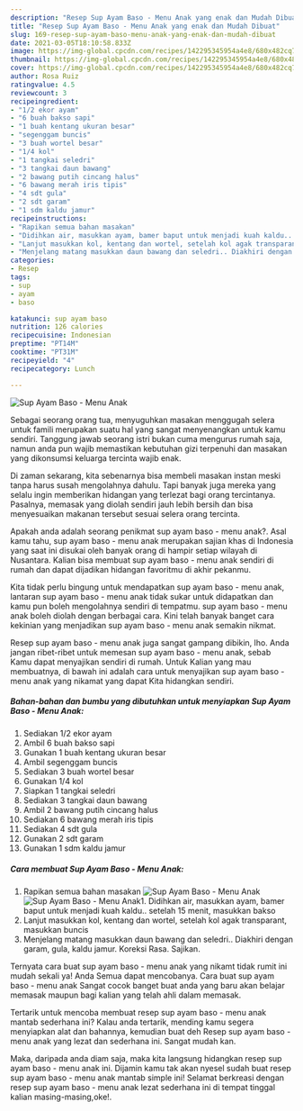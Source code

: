 ```yaml
---
description: "Resep Sup Ayam Baso - Menu Anak yang enak dan Mudah Dibuat"
title: "Resep Sup Ayam Baso - Menu Anak yang enak dan Mudah Dibuat"
slug: 169-resep-sup-ayam-baso-menu-anak-yang-enak-dan-mudah-dibuat
date: 2021-03-05T18:10:58.833Z
image: https://img-global.cpcdn.com/recipes/142295345954a4e8/680x482cq70/sup-ayam-baso-menu-anak-foto-resep-utama.jpg
thumbnail: https://img-global.cpcdn.com/recipes/142295345954a4e8/680x482cq70/sup-ayam-baso-menu-anak-foto-resep-utama.jpg
cover: https://img-global.cpcdn.com/recipes/142295345954a4e8/680x482cq70/sup-ayam-baso-menu-anak-foto-resep-utama.jpg
author: Rosa Ruiz
ratingvalue: 4.5
reviewcount: 3
recipeingredient:
- "1/2 ekor ayam"
- "6 buah bakso sapi"
- "1 buah kentang ukuran besar"
- "segenggam buncis"
- "3 buah wortel besar"
- "1/4 kol"
- "1 tangkai seledri"
- "3 tangkai daun bawang"
- "2 bawang putih cincang halus"
- "6 bawang merah iris tipis"
- "4 sdt gula"
- "2 sdt garam"
- "1 sdm kaldu jamur"
recipeinstructions:
- "Rapikan semua bahan masakan"
- "Didihkan air, masukkan ayam, bamer baput untuk menjadi kuah kaldu.. setelah 15 menit, masukkan bakso"
- "Lanjut masukkan kol, kentang dan wortel, setelah kol agak transparant, masukkan buncis"
- "Menjelang matang masukkan daun bawang dan seledri.. Diakhiri dengan garam, gula, kaldu jamur. Koreksi Rasa. Sajikan."
categories:
- Resep
tags:
- sup
- ayam
- baso

katakunci: sup ayam baso 
nutrition: 126 calories
recipecuisine: Indonesian
preptime: "PT14M"
cooktime: "PT31M"
recipeyield: "4"
recipecategory: Lunch

---
```



![Sup Ayam Baso - Menu Anak](https://img-global.cpcdn.com/recipes/142295345954a4e8/680x482cq70/sup-ayam-baso-menu-anak-foto-resep-utama.jpg)

Sebagai seorang orang tua, menyuguhkan masakan menggugah selera untuk famili merupakan suatu hal yang sangat menyenangkan untuk kamu sendiri. Tanggung jawab seorang istri bukan cuma mengurus rumah saja, namun anda pun wajib memastikan kebutuhan gizi terpenuhi dan masakan yang dikonsumsi keluarga tercinta wajib enak.

Di zaman  sekarang, kita sebenarnya bisa membeli masakan instan meski tanpa harus susah mengolahnya dahulu. Tapi banyak juga mereka yang selalu ingin memberikan hidangan yang terlezat bagi orang tercintanya. Pasalnya, memasak yang diolah sendiri jauh lebih bersih dan bisa menyesuaikan makanan tersebut sesuai selera orang tercinta. 



Apakah anda adalah seorang penikmat sup ayam baso - menu anak?. Asal kamu tahu, sup ayam baso - menu anak merupakan sajian khas di Indonesia yang saat ini disukai oleh banyak orang di hampir setiap wilayah di Nusantara. Kalian bisa membuat sup ayam baso - menu anak sendiri di rumah dan dapat dijadikan hidangan favoritmu di akhir pekanmu.

Kita tidak perlu bingung untuk mendapatkan sup ayam baso - menu anak, lantaran sup ayam baso - menu anak tidak sukar untuk didapatkan dan kamu pun boleh mengolahnya sendiri di tempatmu. sup ayam baso - menu anak boleh diolah dengan berbagai cara. Kini telah banyak banget cara kekinian yang menjadikan sup ayam baso - menu anak semakin nikmat.

Resep sup ayam baso - menu anak juga sangat gampang dibikin, lho. Anda jangan ribet-ribet untuk memesan sup ayam baso - menu anak, sebab Kamu dapat menyajikan sendiri di rumah. Untuk Kalian yang mau membuatnya, di bawah ini adalah cara untuk menyajikan sup ayam baso - menu anak yang nikamat yang dapat Kita hidangkan sendiri.

<!--inarticleads1-->

##### Bahan-bahan dan bumbu yang dibutuhkan untuk menyiapkan Sup Ayam Baso - Menu Anak:

1. Sediakan 1/2 ekor ayam
1. Ambil 6 buah bakso sapi
1. Gunakan 1 buah kentang ukuran besar
1. Ambil segenggam buncis
1. Sediakan 3 buah wortel besar
1. Gunakan 1/4 kol
1. Siapkan 1 tangkai seledri
1. Sediakan 3 tangkai daun bawang
1. Ambil 2 bawang putih cincang halus
1. Sediakan 6 bawang merah iris tipis
1. Sediakan 4 sdt gula
1. Gunakan 2 sdt garam
1. Gunakan 1 sdm kaldu jamur




<!--inarticleads2-->

##### Cara membuat Sup Ayam Baso - Menu Anak:

1. Rapikan semua bahan masakan
<img src="https://img-global.cpcdn.com/steps/db8614f800983c36/160x128cq70/sup-ayam-baso-menu-anak-langkah-memasak-1-foto.jpg" alt="Sup Ayam Baso - Menu Anak"><img src="https://img-global.cpcdn.com/steps/beb0b47c65d0a7c1/160x128cq70/sup-ayam-baso-menu-anak-langkah-memasak-1-foto.jpg" alt="Sup Ayam Baso - Menu Anak">1. Didihkan air, masukkan ayam, bamer baput untuk menjadi kuah kaldu.. setelah 15 menit, masukkan bakso
1. Lanjut masukkan kol, kentang dan wortel, setelah kol agak transparant, masukkan buncis
1. Menjelang matang masukkan daun bawang dan seledri.. Diakhiri dengan garam, gula, kaldu jamur. Koreksi Rasa. Sajikan.




Ternyata cara buat sup ayam baso - menu anak yang nikamt tidak rumit ini mudah sekali ya! Anda Semua dapat mencobanya. Cara buat sup ayam baso - menu anak Sangat cocok banget buat anda yang baru akan belajar memasak maupun bagi kalian yang telah ahli dalam memasak.

Tertarik untuk mencoba membuat resep sup ayam baso - menu anak mantab sederhana ini? Kalau anda tertarik, mending kamu segera menyiapkan alat dan bahannya, kemudian buat deh Resep sup ayam baso - menu anak yang lezat dan sederhana ini. Sangat mudah kan. 

Maka, daripada anda diam saja, maka kita langsung hidangkan resep sup ayam baso - menu anak ini. Dijamin kamu tak akan nyesel sudah buat resep sup ayam baso - menu anak mantab simple ini! Selamat berkreasi dengan resep sup ayam baso - menu anak lezat sederhana ini di tempat tinggal kalian masing-masing,oke!.

